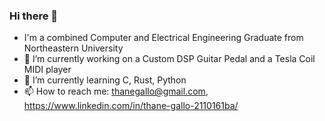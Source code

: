 ### Hi there 👋

- I'm a combined Computer and Electrical Engineering Graduate from Northeastern University
- 🔭 I’m currently working on a Custom DSP Guitar Pedal and a Tesla Coil MIDI player
- 🌱 I’m currently learning C, Rust, Python
- 📫 How to reach me: thanegallo@gmail.com, https://www.linkedin.com/in/thane-gallo-2110161ba/

